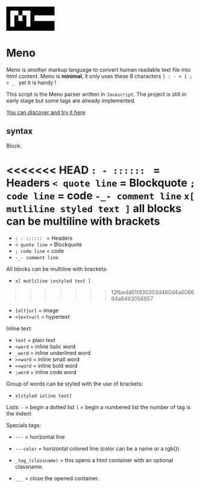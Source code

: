 ![Meno-logo](/logo/128.png?raw=true)
# Meno
Meno is _another_ markup language to convert human readable text file into html content.
Meno is **minimal**, it only uses these 8 characters `] : - < [ ; > _ ` yet it is handy !

This script is the Meno parser written in `Javascript`.
The project is still in early stage but some tags are already implemented.

[You can discover and try it here](https://fleurman.neocities.org/menowriter/)

## syntax

Block:

<<<<<<< HEAD
`: - :::::: ` = Headers 
`< quote line` = Blockquote
`; code line` = code
`-_- comment line`
`x[ mutliline
styled text ]` all blocks can be multiline with brackets
=======
- `: - :::::: ` = Headers 
- `< quote line` = Blockquote
- `; code line` = code
- `-_- comment line`

All blocks can be multiline with brackets:
- `x[ mutliline \nstyled text ]`
>>>>>>> 12fbedd61f830353d460d4a608694a6463056857

- `]alt]url` = image
- `>text>url` = hypertext

Inline text:
- `text` = plain text
- `<word` = inline italic word
- `_word` = inline underlined word
- `>>word` = inline small word
- `<<word` = inline bold word
- `;word` = inline code word

Group of words can be styled with the use of brackets:
- `x[styled inline text]`

Lists:
`-` = begin a dotted list
`]` = begin a numbered list
the number of tag is the indent

Specials tags:
- `---` = horizontal line
- `---color` = horizontal colored line (color can be a name or a rgb())

- `_tag_(classname)` = this opens a html container with an optional classname.
- `___` = close the opened container.